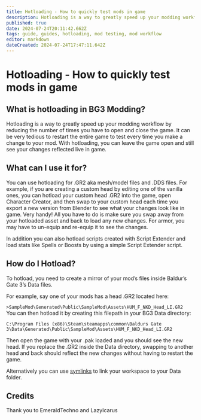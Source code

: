 ```yaml
---
title: Hotloading - How to quickly test mods in game
description: Hotloading is a way to greatly speed up your modding workflow by reducing the number of times you have to open and close the game.
published: true
date: 2024-07-24T20:11:42.662Z
tags: guide, guides, hotloading, mod testing, mod workflow
editor: markdown
dateCreated: 2024-07-24T17:47:11.642Z
---
```


# Hotloading - How to quickly test mods in game
## What is hotloading in BG3 Modding?
Hotloading is a way to greatly speed up your modding workflow by reducing the number of times you have to open and close the game. It can be very tedious to restart the entire game to test every time you make a change to your mod. With hotloading, you can leave the game open and still see your changes reflected live in game.

## What can I use it for?
You can use hotloading for .GR2 aka mesh/model files and .DDS files. For example, if you are creating a custom head by editing one of the vanilla ones, you can hotload your custom head .GR2 into the game, open Character Creator, and then swap to your custom head each time you export a new version from Blender to see what your changes look like in game. Very handy! All you have to do is make sure you swap away from your hotloaded asset and back to load any new changes. For armor, you may have to un-equip and re-equip it to see the changes. 

In addition you can also hotload scripts created with Script Extender and load stats like Spells or Boosts by using a simple Script Extender script.

## How do I Hotload?
To hotload, you need to create a mirror of your mod’s files inside Baldur’s Gate 3’s Data files.

For example, say one of your mods has a head .GR2 located here:

`>SampleMod\Generated\Public\SampleMod\Assets\HUM_F_NKD_Head_LI.GR2
`
You can then hotload it by creating this filepath in your BG3 Data directory:

`C:\Program Files (x86)\Steam\steamapps\common\Baldurs Gate 3\Data\Generated\Public\SampleMod\Assets\HUM_F_NKD_Head_LI.GR2`

Then open the game with your .pak loaded and you should see the new head. If you replace the .GR2 inside the Data directory, swapping to another head and back should reflect the new changes without having to restart the game.

Alternatively you can use [symlinks](https://wiki.bg3.community/en/Tutorials/ScriptExtender/GettingStarted#h-4-symlinking) to link your workspace to your Data folder.

## Credits
Thank you to EmeraldTechno and LazyIcarus


